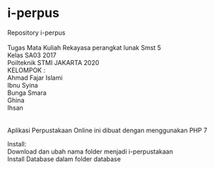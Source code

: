 # i-perpus

Repository i-perpus<br>
<br>
Tugas Mata Kuliah Rekayasa perangkat lunak Smst 5<br>
Kelas SA03 2017<br>
Poilteknik STMI JAKARTA 2020<br>
KELOMPOK :<br>
Ahmad Fajar Islami<br>
Ibnu Syina<br>
Bunga Smara<br>
Ghina<br>
Ihsan<br>
<br>
<br>
Aplikasi Perpustakaan Online ini dibuat dengan menggunakan PHP 7<br>

Install:<br>
Download dan ubah nama folder menjadi i-perpustakaan<br>
Install Database dalam folder database<br>
